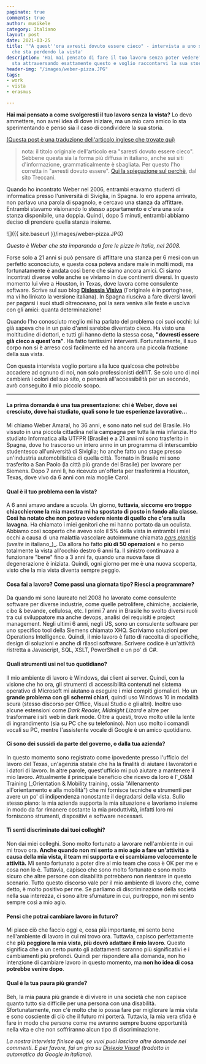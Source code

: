 ```yaml
---
paginate: true
comments: true
author: musikele
category: Italiano
layout: post
date: 2021-03-25
title: '"A quest''ora avresti dovuto essere cieco" - intervista a uno sviluppatore
  che sta perdendo la vista'
description: 'Hai mai pensato di fare il tuo lavoro senza poter vedere? Un mio amico
  sta attraversando esattamente questo e voglio raccontarvi la sua storia.  '
header-img: "/images/weber-pizza.JPG"
tags:
- work
- vista
- erasmus

---
```

**Hai mai pensato a come svolgeresti il tuo lavoro senza la vista?** Lo devo ammettere, non avrei idea di dove iniziare, ma un mio caro amico lo sta sperimentando e penso sia il caso di condividere la sua storia.

[(Questa post è una traduzione dell'articolo inglese che trovate qui)](https://michelenasti.com/2021/01/28/no-sight-developer.html)

> nota: il titolo originale dell'articolo era "saresti dovuto essere cieco". Sebbene questa sia la forma più diffusa in italiano, anche sui siti d'informazione, grammaticalmente è sbagliata. Per questo l'ho corretta in "avresti dovuto essere". [Qui la spiegazione sul perchè](https://www.treccani.it/magazine/lingua_italiana/articoli/scritto_e_parlato/Errata_Corrige.html), dal sito Treccani.

Quando ho incontrato Weber nel 2006, entrambi eravamo studenti di informatica presso l'università di Siviglia, in Spagna. Io ero appena arrivato, non parlavo una parola di spagnolo, e cercavo una stanza da affittare. Entrambi stavamo visionando lo stesso appartamento e c'era una sola stanza disponibile, una doppia. Quindi, dopo 5 minuti, entrambi abbiamo deciso di prendere quella stanza insieme.

![]({{ site.baseurl }}/images/weber-pizza.JPG)

_Questo è Weber che sta imparando a fare le pizze in Italia, nel 2008._

Forse solo a 21 anni si può pensare di affittare una stanza per 6 mesi con un perfetto sconosciuto, e questa cosa poteva andare male in molti modi, ma fortunatamente è andata così bene che siamo ancora amici. Ci siamo incontrati diverse volte anche se viviamo in due continenti diversi. In questo momento lui vive a Houston, in Texas, dove lavora come consulente software. Scrive sul suo blog [**Dislessia Visiva**](https://translate.google.com/translate?hl=&sl=pt&tl=it&u=https%3A%2F%2Fwww.dislexiavisual.net%2F) (l'originale è in portoghese, ma vi ho linkato la versione italiana). In Spagna riusciva a fare diversi lavori per pagarsi i suoi studi oltreoceano, poi la sera veniva alle feste e usciva con gli amici: quanta determinazione!

Quando l'ho conosciuto meglio mi ha parlato del problema coi suoi occhi: lui già sapeva che in un paio d'anni sarebbe diventato cieco. Ha visto una moltitudine di dottori, e tutti gli hanno detto la stessa cosa, **"dovresti essere già cieco a quest'ora"**. Ha fatto tantissimi interventi. Fortunatamente, il suo corpo non si è arreso così facilmente ed ha ancora una piccola frazione della sua vista.

Con questa intervista voglio portare alla luce qualcosa che potrebbe accadere ad ognuno di noi, non solo professionisti dell'IT. Se solo uno di noi cambierà i colori del suo sito, o penserà all'accessibilità per un secondo, avrò conseguito il mio piccolo scopo.

***

#### La prima domanda è una tua presentazione: chi è Weber, dove sei cresciuto, dove hai studiato, quali sono le tue esperienze lavorative...

Mi chiamo Weber Amaral, ho 36 anni, e sono nato nel sud del Brasile. Ho vissuto in una piccola cittadina nella campagna per tutta la mia infanzia. Ho studiato Informatica alla UTFPR (Brasile) e a 21 anni mi sono trasferito in Spagna, dove ho trascorso un intero anno in un programma di interscambio studentesco all'università di Siviglia; ho anche fatto uno stage presso un'industria automobilistica di quella città. Tornato in Brasile mi sono trasferito a San Paolo (la città più grande del Brasile) per lavorare per Siemens. Dopo 7 anni lì, ho ricevuto un'offerta per trasferirmi a Houston, Texas, dove vivo da 6 anni con mia moglie Carol.

#### Qual è il tuo problema con la vista?

A 6 anni amavo andare a scuola. Un giorno, **tuttavia, siccome ero troppo chiacchierone la mia maestra mi ha spostato di posto in fondo alla classe. Così ha notato che non potevo vedere niente di quello che c'era sulla lavagna.** Ha chiamato i miei genitori che mi hanno portato da un oculista. Abbiamo così scoperto che avevo solo il 5% della vista in entrambi i miei occhi a causa di una malattia vascolare autoimmune chiamata [_pars planitis_](https://it.wikipedia.org/wiki/Uveite) _(uveite_ in italiano_)_. Da allora ho fatto **più di 50 operazioni** e ho perso totalmente la vista all'occhio destro 6 anni fa. Il sinistro continuava a funzionare "bene" fino a 3 anni fa, quando una nuova fase di degenerazione è iniziata. Quindi, ogni giorno per me è una nuova scoperta, visto che la mia vista diventa sempre peggio.

#### Cosa fai a lavoro? Come passi una giornata tipo? Riesci a programmare?

Da quando mi sono laureato nel 2008 ho lavorato come consulente software per diverse industrie, come quelle petrolifere, chimiche, acciaierie, cibo & bevande, cellulosa, etc. I primi 7 anni in Brasile ho svolto diversi ruoli tra cui sviluppatore ma anche devops, analisi dei requisiti e project management. Negli ultimi 6 anni, negli US, sono un consulente software per uno specifico tool della Siemens chiamato XHQ. Scriviamo soluzioni per Operations Intelligence. Quindi, il mio lavoro è fatto di raccolta di specifiche, design di soluzioni e anche di rilasci software. Scrivere codice è un'attività ristretta a Javascript, SQL, XSLT, PowerShell e un po' di C#.

#### Quali strumenti usi nel tuo quotidiano?

Il mio ambiente di lavoro è Windows, dai client ai server. Quindi, con la visione che ho ora, gli strumenti di accessibilità contenuti nel sistema operativo di Microsoft mi aiutano a eseguire i miei compiti giornalieri. Ho un **grande problema con gli schermi chiari**, quindi uso Windows 10 in modalità scura (stesso discorso per Office, Visual Studio e gli altri). Inoltre uso alcune estensioni come _Dark Reader, Midnight Lizard_ e altre per trasformare i siti web in dark mode. Oltre a questi, trovo molto utile la lente di ingrandimento (sia su PC che su telefonino). Non uso molto i comandi vocali su PC, mentre l'assistente vocale di Google è un amico quotidiano.

#### Ci sono dei sussidi da parte del governo, o dalla tua azienda?

In questo momento sono registrato come ipovedente presso l'ufficio del lavoro del Texas, un'agenzia statale che ha la finalità di aiutare i lavoratori e i datori di lavoro. In altre parole, quest'ufficio mi può aiutare a mantenere il mio lavoro. Attualmente il principale beneficio che ricevo da loro è l'_O&M Training (_Orientation & Mobility training, ossia "Allenamento all'orientamento e alla mobilità") che mi fornisce tecniche e strumenti per avere un po' di indipendenza nonostante il degradarsi della vista. Sullo stesso piano: la mia azienda supporta la mia situazione e lavoriamo insieme in modo da far rimanere costante la mia produttività, infatti loro mi forniscono strumenti, dispositivi e software necessari.

#### Ti senti discriminato dai tuoi colleghi?

Non dai miei colleghi. Sono molto fortunato a lavorare nell'ambiente in cui mi trovo ora. **Anche quando non mi sento a mio agio a fare un'attività a causa della mia vista, il team mi supporta e ci scambiamo velocemente le attività.** Mi sento fortunato a poter dire al mio team che cosa è OK per me e cosa non lo è. Tuttavia, capisco che sono molto fortunato e sono molto sicuro che altre persone con disabilità potrebbero non rientrare in questo scenario. Tutto questo discorso vale per il mio ambiente di lavoro che, come detto, è molto positivo per me. Se parliamo di discriminazione della società nella sua interezza, ci sono altre sfumature in cui, purtroppo, non mi sento sempre così a mio agio.

#### Pensi che potrai cambiare lavoro in futuro?

Mi piace ciò che faccio oggi e, cosa più importante, mi sento bene nell'ambiente di lavoro in cui mi trovo ora. Tuttavia, capisco perfettamente che **più peggiore la mia vista, più dovrò adattare il mio lavoro**. Questo significa che a un certo punto gli adattamenti saranno più significativi e i cambiamenti più profondi. Quindi per rispondere alla domanda, non ho intenzione di cambiare lavoro in questo momento, ma **non ho idea di cosa potrebbe venire dopo**.

#### Qual è la tua paura più grande?

Beh, la mia paura più grande è di vivere in una società che non capisce quanto tutto sia difficile per una persona con una disabilità. Sfortunatamente, non c'è molto che io possa fare per migliorare la mia vista e sono cosciente di ciò che il futuro mi porterà. Tuttavia, la mia vera sfida è fare in modo che persone come me avranno sempre buone opportunità nella vita e che non soffriranno alcun tipo di discriminazione.

_La nostra intervista finisce qui; se vuoi puoi lasciare altre domande nei commenti. E per favore, fai un giro su_ [_Dislexia Visual_](https://translate.google.com/translate?hl=&sl=pt&tl=it&u=https%3A%2F%2Fwww.dislexiavisual.net%2F) _(tradotto in automatico da Google in italiano)._